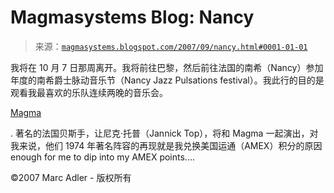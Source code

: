 <!--yml

分类：未分类

日期：2024-05-18 05:07:20

-->

# Magmasystems Blog: Nancy

> 来源：[`magmasystems.blogspot.com/2007/09/nancy.html#0001-01-01`](http://magmasystems.blogspot.com/2007/09/nancy.html#0001-01-01)

我将在 10 月 7 日那周离开。我将前往巴黎，然后前往法国的南希（Nancy）参加年度的南希爵士脉动音乐节（Nancy Jazz Pulsations festival）。我此行的目的是观看我最喜欢的乐队连续两晚的音乐会。

[Magma](http://www.seventhrecords.com/)

. 著名的法国贝斯手，让尼克·托普（Jannick Top），将和 Magma 一起演出，对我来说，他们 1974 年著名阵容的再现就是我兑换美国运通（AMEX）积分的原因 enough for me to dip into my AMEX points....

©2007 Marc Adler - 版权所有
